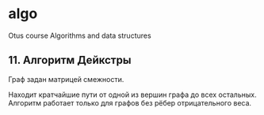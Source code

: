# algo

Otus course Algorithms and data structures

## 11. Алгоритм Дейкстры

Граф задан матрицей смежности.

Находит кратчайшие пути от одной из вершин графа до всех остальных.  
Алгоритм работает только для графов без рёбер отрицательного веса.
